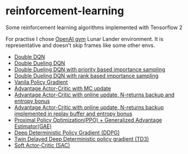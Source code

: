 # reinforcement-learning

Some reinforcement learning algorithms implemented with Tensorflow 2

For practise I chose [OpenAI gym](https://github.com/openai/gym) Lunar Lander environment.
It is representative and doesn't skip frames like some other envs.

* [Double DQN](https://github.com/vformanyuk/reinforcement-learning/blob/master/lunar_lander_doubleDQN.py)
* [Double Dueling DQN](https://github.com/vformanyuk/reinforcement-learning/blob/master/lunar_lander_double_dueling_DQN.py)
* [Double Dueling DQN with priority based importance sampling](https://github.com/vformanyuk/reinforcement-learning/blob/master/lunar_lander_double_dueling_DQN_IS.py)
* [Double Dueling DQN with rank based importance sampling](https://github.com/vformanyuk/reinforcement-learning/blob/master/lunar_lander_double_dueling_DQN_IS_rank.py)
* [Vanila Policy Gradient](https://github.com/vformanyuk/reinforcement-learning/blob/master/lunar_lander_PolicyGradient.py)
* [Advantage Actor-Critic with MC update](https://github.com/vformanyuk/reinforcement-learning/blob/master/lunar_lander_ActorCritic.py)
* [Advantage Actor-Critic with online update, N-returns backup and entropy bonus](https://github.com/vformanyuk/reinforcement-learning/blob/master/lunar_lander_a2c_tdn_entropy.py)
* [Advantage Actor-Critic with online update, N-returns backup implemented in replay buffer and entropy bonus](https://github.com/vformanyuk/reinforcement-learning/blob/master/lunar_lander_a2c_tdn_buffer_with_entropy.py)
* [Proximal Policy Optimization(PPO) + Generalized Advantage Estimator(GAE)](https://github.com/vformanyuk/reinforcement-learning/blob/master/lunar_lander_PPO.py)
* [Deep Deterministic Policy Gradient (DDPG)](https://github.com/vformanyuk/reinforcement-learning/blob/master/lunar_lander_DDPG.py)
* [Twin Delayed Deep Deterministic policy gradient (TD3)](https://github.com/vformanyuk/reinforcement-learning/blob/master/lunar_lander_TD3.py)
* [Soft Actor-Critic (SAC)](https://github.com/vformanyuk/reinforcement-learning/blob/master/lunar_lander_SAC.py)
